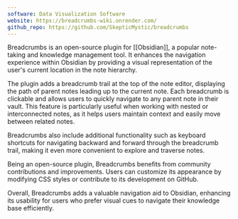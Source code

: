 ```yaml
---
software: Data Visualization Software
website: https://breadcrumbs-wiki.onrender.com/
github_repo: https://github.com/SkepticMystic/breadcrumbs
---
```


Breadcrumbs is an open-source plugin for [[Obsidian]], a popular note-taking and knowledge management tool. It enhances the navigation experience within Obsidian by providing a visual representation of the user's current location in the note hierarchy.

The plugin adds a breadcrumb trail at the top of the note editor, displaying the path of parent notes leading up to the current note. Each breadcrumb is clickable and allows users to quickly navigate to any parent note in their vault. This feature is particularly useful when working with nested or interconnected notes, as it helps users maintain context and easily move between related notes.

Breadcrumbs also include additional functionality such as keyboard shortcuts for navigating backward and forward through the breadcrumb trail, making it even more convenient to explore and traverse notes.

Being an open-source plugin, Breadcrumbs benefits from community contributions and improvements. Users can customize its appearance by modifying CSS styles or contribute to its development on GitHub.

Overall, Breadcrumbs adds a valuable navigation aid to Obsidian, enhancing its usability for users who prefer visual cues to navigate their knowledge base efficiently.